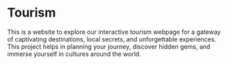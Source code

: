 # Tourism
This is a website to explore our interactive tourism webpage for a gateway of captivating destinations, local secrets, and unforgettable experiences. This project helps in planning your journey, discover hidden gems, and immerse yourself in cultures around the world.
